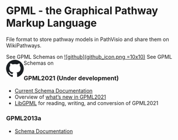 # GPML - the Graphical Pathway Markup Language

File format to store pathway models in PathVisio and share them on WikiPathways.

See GPML Schemas on [![github](github_icon.png =10x10)](https://github.com/PathVisio/GPML/)
See GPML Schemas on <a href="https://github.com/PathVisio/GPML/"><img src="github_icon.png" align="left" height="48" width="48" ></a>



### GPML2021 (Under development)
* [Current Schema Documentation](https://pathvisio.github.io/documentation/GPML2021-doc.html)
* Overview of [what’s new in GPML2021](https://pathvisio.github.io/documentation/Whats-New-GPML2021.html)
* [LibGPML](https://github.com/PathVisio/libGPML) for reading, writing, and conversion of GPML2021


### GPML2013a
* [Schema Documentation](https://pathvisio.github.io/documentation/GPML2013a-doc.html)
